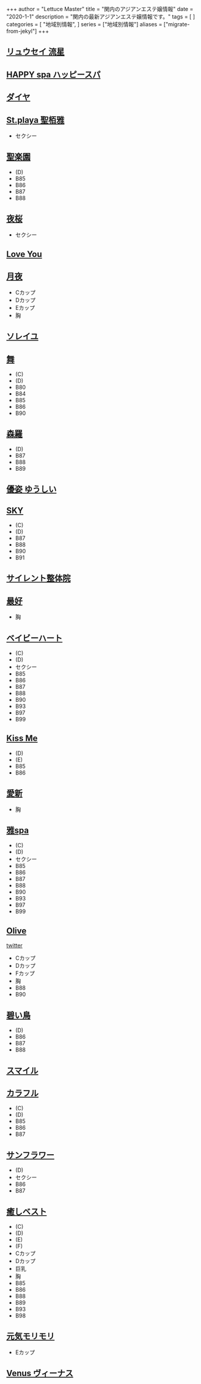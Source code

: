 +++
author = "Lettuce Master"
title = "関内のアジアンエステ嬢情報"
date = "2020-1-1"
description = "関内の最新アジアンエステ嬢情報です。"
tags = [
]
categories = [
    "地域別情報",
]
series = ["地域別情報"]
aliases = ["migrate-from-jekyl"]
+++

## [リュウセイ 流星](http://liruliera.xyz/)
## [HAPPY spa ハッピースパ](https://happyspa.esthe-hp.com/)
## [ダイヤ](http://diamond.esute.tokyo/)
## [St.playa 聖栢雅](http://www.playa.work/)
- セクシー
## [聖楽園](http://seirakuen.est.cm/)
- (D)
- B85
- B86
- B87
- B88
## [夜桜](http://e-yozakura.xyz/)
- セクシー
## [Love You](http://www.love-you.work/)
## [月夜](http://www.pkiss.work/)
- Cカップ
- Dカップ
- Eカップ
- 胸
## [ソレイユ](http://soleil.msa.jp/)
## [舞](http://www.sh-ymnhr.work/)
- (C)
- (D)
- B80
- B84
- B85
- B86
- B90
## [森羅](http://latte.iest.xyz/)
- (D)
- B87
- B88
- B89
## [優姿 ゆうしい](http://es-koibito.work/)
## [SKY](http://hi-msg.com/sky/)
- (C)
- (D)
- B87
- B88
- B90
- B91
## [サイレント整体院](https://silentseitaiin.ciao.jp/)
## [最好](http://es-kannai.com/)
- 胸
## [ベイビーハート](http://babyheart.info/)
- (C)
- (D)
- セクシー
- B85
- B86
- B87
- B88
- B90
- B93
- B97
- B99
## [Kiss Me](http://angel-esthe.biz/)
- (D)
- (E)
- B85
- B86
## [愛新](http://www.aisin.work/)
- 胸
## [雅spa](https://babyheart.info/)
- (C)
- (D)
- セクシー
- B85
- B86
- B87
- B88
- B90
- B93
- B97
- B99
## [Olive](https://kannai-mensesthe.com/)
[twitter](https://twitter.com/mensesthe_sofia)
- Cカップ
- Dカップ
- Fカップ
- 胸
- B88
- B90
## [碧い鳥](http://www.aoitori.mesthe.com/)
- (D)
- B86
- B87
- B88
## [スマイル](http://smile.esjp.xyz/)
## [カラフル](http://www.relax-colorful.com/)
- (C)
- (D)
- B85
- B86
- B87
## [サンフラワー](http://www.sunflower-kannai.com/)
- (D)
- セクシー
- B86
- B87
## [癒しベスト](https://andlux.info/)
- (C)
- (D)
- (E)
- (F)
- Cカップ
- Dカップ
- 巨乳
- 胸
- B85
- B86
- B88
- B89
- B93
- B98
## [元気モリモリ](http://gkmorimori.jpest.net/)
- Eカップ
## [Venus ヴィーナス](http://es-kannai.link/)
